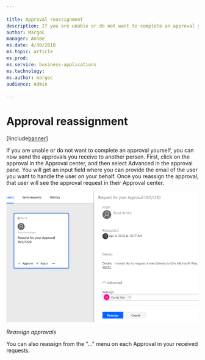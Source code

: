 ```yaml
---

title: Approval reassignment
description: If you are unable or do not want to complete an approval yourself, you can now send the approvals you receive to another person.
author: MargoC
manager: AnnBe
ms.date: 4/30/2018
ms.topic: article
ms.prod: 
ms.service: business-applications
ms.technology: 
ms.author: margoc
audience: Admin

---
```

#  Approval reassignment




[!include[banner](../../../includes/banner.md)]

If you are unable or do not want to complete an approval yourself, you can now
send the approvals you receive to another person. First, click on the approval
in the Approval center, and then select Advanced in the approval pane. You will
get an input field where you can provide the email of the user you want to
handle the user on your behalf. Once you reassign the approval, that user will
see the approval request in their Approval center.

![](media/approval-reassignment-1.png "")
<!-- Picture 1 -->


*Reassign approvals*

You can also reassign from the "..." menu on each Approval in your received
requests.
